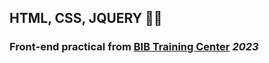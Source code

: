 ## HTML, CSS, JQUERY 👨‍💻
### Front-end practical from <a href="https://school.bib-mm.com/">BIB Training Center</a> <i>2023</i>
